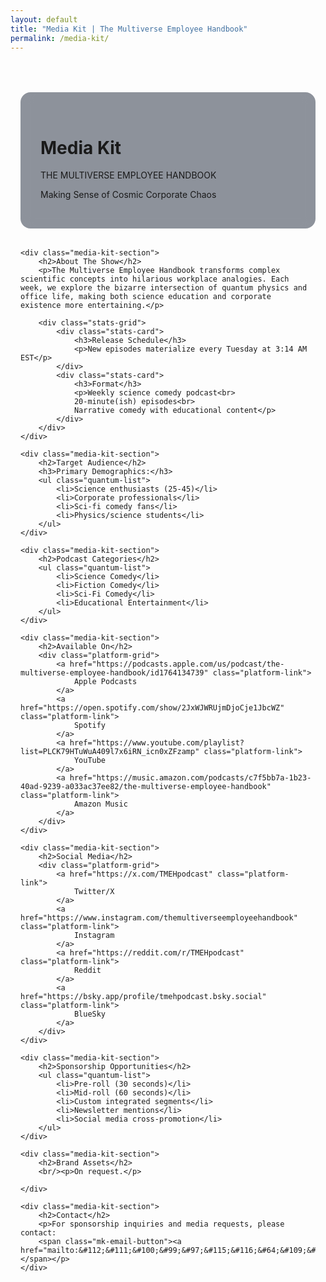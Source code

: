 ```yaml
---
layout: default
title: "Media Kit | The Multiverse Employee Handbook"
permalink: /media-kit/
---
```


<style>
.media-kit-container {
    max-width: 800px;
    margin: 4rem auto;
    padding: 0 1rem;
}

.media-kit-section {
    background: rgba(30, 41, 59, 0.5);
    padding: 2rem;
    border-radius: 1rem;
    backdrop-filter: blur(10px);
    margin: 2rem 0;
}

.platform-grid {
    display: grid;
    grid-template-columns: repeat(auto-fit, minmax(150px, 1fr));
    gap: 1.5rem;
    margin: 1.5rem 0;
}

.stats-grid {
    display: grid;
    grid-template-columns: repeat(auto-fit, minmax(200px, 1fr));
    gap: 1.5rem;
    margin: 1.5rem 0;
}

.stats-card {
    background: rgba(37, 99, 235, 0.2);
    padding: 1.5rem;
    border-radius: 0.5rem;
    text-align: center;
}

.download-button {
    display: inline-flex;
    align-items: center;
    background: rgba(37, 99, 235, 0.8);
    color: white;
    padding: 0.75rem 1.5rem;
    border-radius: 0.5rem;
    text-decoration: none;
    transition: all 0.3s ease;
    margin: 0.5rem;
}

.download-button:hover {
    background: rgba(37, 99, 235, 1);
    transform: translateY(-2px);
}

.mk-email-button {
    display: inline-flex;
    align-items: center;
    background: rgba(37, 99, 235, .8);
    color: #fff;
    padding: .75rem 1.5rem;
    border-radius: .5rem;
    text-decoration: none;
    font-weight: 600;
    transition: all .3s ease;
    backdrop-filter: blur(5px)
}

.mk-email-button:hover {
    background: #2563eb;
    transform: translateX(4px)
}

.mk-email-button a {
    color: #fff;
    text-decoration: none;
}
</style>

<div class="background-container">
    <div class="background-overlay"></div>
</div>

<div class="media-kit-container">
    <div class="media-kit-section">
        <h1>Media Kit</h1>
        <div class="hero-heading">THE MULTIVERSE EMPLOYEE HANDBOOK</div>
        <p class="tagline">Making Sense of Cosmic Corporate Chaos</p>
    </div>

    <div class="media-kit-section">
        <h2>About The Show</h2>
        <p>The Multiverse Employee Handbook transforms complex scientific concepts into hilarious workplace analogies. Each week, we explore the bizarre intersection of quantum physics and office life, making both science education and corporate existence more entertaining.</p>

        <div class="stats-grid">
            <div class="stats-card">
                <h3>Release Schedule</h3>
                <p>New episodes materialize every Tuesday at 3:14 AM EST</p>
            </div>
            <div class="stats-card">
                <h3>Format</h3>
                <p>Weekly science comedy podcast<br>
                20-minute(ish) episodes<br>
                Narrative comedy with educational content</p>
            </div>
        </div>
    </div>

    <div class="media-kit-section">
        <h2>Target Audience</h2>
        <h3>Primary Demographics:</h3>
        <ul class="quantum-list">
            <li>Science enthusiasts (25-45)</li>
            <li>Corporate professionals</li>
            <li>Sci-fi comedy fans</li>
            <li>Physics/science students</li>
        </ul>
    </div>

    <div class="media-kit-section">
        <h2>Podcast Categories</h2>
        <ul class="quantum-list">
            <li>Science Comedy</li>
            <li>Fiction Comedy</li>            
            <li>Sci-Fi Comedy</li>
            <li>Educational Entertainment</li>            
        </ul>
    </div>

    <div class="media-kit-section">
        <h2>Available On</h2>
        <div class="platform-grid">
            <a href="https://podcasts.apple.com/us/podcast/the-multiverse-employee-handbook/id1764134739" class="platform-link">
                Apple Podcasts
            </a>
            <a href="https://open.spotify.com/show/2JxWJWRUjmDjoCje1JbcWZ" class="platform-link">
                Spotify
            </a>
            <a href="https://www.youtube.com/playlist?list=PLCK79HTuWuA409l7x6iRN_icn0xZFzamp" class="platform-link">
                YouTube
            </a>
            <a href="https://music.amazon.com/podcasts/c7f5bb7a-1b23-40ad-9239-a033ac37ee82/the-multiverse-employee-handbook" class="platform-link">
                Amazon Music
            </a>
        </div>
    </div>

    <div class="media-kit-section">
        <h2>Social Media</h2>
        <div class="platform-grid">
            <a href="https://x.com/TMEHpodcast" class="platform-link">
                Twitter/X
            </a>
            <a href="https://www.instagram.com/themultiverseemployeehandbook" class="platform-link">
                Instagram
            </a>
            <a href="https://reddit.com/r/TMEHpodcast" class="platform-link">
                Reddit
            </a>
            <a href="https://bsky.app/profile/tmehpodcast.bsky.social" class="platform-link">
                BlueSky
            </a>
        </div>
    </div>

    <div class="media-kit-section">
        <h2>Sponsorship Opportunities</h2>
        <ul class="quantum-list">
            <li>Pre-roll (30 seconds)</li>
            <li>Mid-roll (60 seconds)</li>
            <li>Custom integrated segments</li>
            <li>Newsletter mentions</li>
            <li>Social media cross-promotion</li>
        </ul>
    </div>

    <div class="media-kit-section">
        <h2>Brand Assets</h2>
        <br/><p>On request.</p>

    </div>

    <div class="media-kit-section">
        <h2>Contact</h2>
        <p>For sponsorship inquiries and media requests, please contact:  
        <span class="mk-email-button"><a href="mailto:&#112;&#111;&#100;&#99;&#97;&#115;&#116;&#64;&#109;&#117;&#108;&#116;&#105;&#118;&#101;&#114;&#115;&#101;&#101;&#109;&#112;&#108;&#111;&#121;&#101;&#101;&#104;&#97;&#110;&#100;&#98;&#111;&#111;&#107;&#46;&#99;&#111;&#109;">here</a></span></p>
    </div>
</div>

<div id="quantum-field" class="quantum-field"></div>
